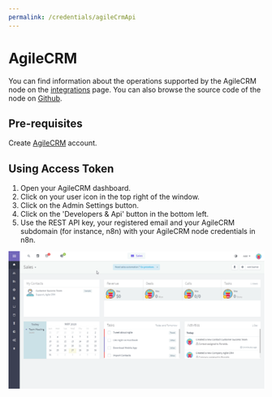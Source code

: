 ```yaml
---
permalink: /credentials/agileCrmApi
---
```


# AgileCRM
You can find information about the operations supported by the AgileCRM node on the [integrations](https://n8n.io/integrations/n8n-nodes-base.agileCrm) page. You can also browse the source code of the node on [Github](https://github.com/n8n-io/n8n/tree/master/packages/nodes-base/nodes/AgileCrm).

## Pre-requisites

Create [AgileCRM](https://www.agilecrm.com/) account.

## Using Access Token

1. Open your AgileCRM dashboard.
2. Click on your user icon in the top right of the window.
3. Click on the Admin Settings button.
4. Click on the 'Developers & Api' button in the bottom left.
5. Use the REST API key, your registered email and your AgileCRM subdomain (for instance, n8n) with your AgileCRM node credentials in n8n.


![Getting AgileCrm credentials](./using-access-token.gif)


